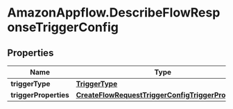 # AmazonAppflow.DescribeFlowResponseTriggerConfig

## Properties

Name | Type | Description | Notes
------------ | ------------- | ------------- | -------------
**triggerType** | [**TriggerType**](TriggerType.md) |  | 
**triggerProperties** | [**CreateFlowRequestTriggerConfigTriggerProperties**](CreateFlowRequestTriggerConfigTriggerProperties.md) |  | [optional] 


